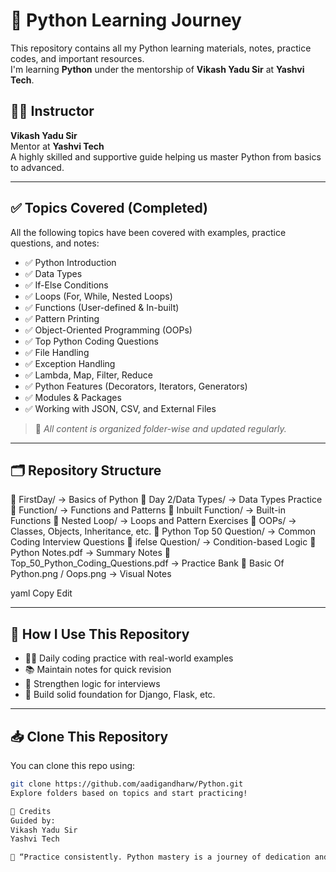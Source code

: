 # 🐍 Python Learning Journey

This repository contains all my Python learning materials, notes, practice codes, and important resources.  
I'm learning **Python** under the mentorship of **Vikash Yadu Sir** at **Yashvi Tech**.

## 👨‍🏫 Instructor
**Vikash Yadu Sir**  
Mentor at **Yashvi Tech**  
A highly skilled and supportive guide helping us master Python from basics to advanced.

---

## ✅ Topics Covered (Completed)

All the following topics have been covered with examples, practice questions, and notes:

- ✅ Python Introduction  
- ✅ Data Types  
- ✅ If-Else Conditions  
- ✅ Loops (For, While, Nested Loops)  
- ✅ Functions (User-defined & In-built)  
- ✅ Pattern Printing  
- ✅ Object-Oriented Programming (OOPs)  
- ✅ Top Python Coding Questions  
- ✅ File Handling  
- ✅ Exception Handling  
- ✅ Lambda, Map, Filter, Reduce  
- ✅ Python Features (Decorators, Iterators, Generators)  
- ✅ Modules & Packages  
- ✅ Working with JSON, CSV, and External Files  

> 📌 *All content is organized folder-wise and updated regularly.*

---

## 🗂️ Repository Structure

📁 FirstDay/ → Basics of Python
📁 Day 2/Data Types/ → Data Types Practice
📁 Function/ → Functions and Patterns
📁 Inbuilt Function/ → Built-in Functions
📁 Nested Loop/ → Loops and Pattern Exercises
📁 OOPs/ → Classes, Objects, Inheritance, etc.
📁 Python Top 50 Question/ → Common Coding Interview Questions
📁 ifelse Question/ → Condition-based Logic
📄 Python Notes.pdf → Summary Notes
📄 Top_50_Python_Coding_Questions.pdf → Practice Bank
📄 Basic Of Python.png / Oops.png → Visual Notes

yaml
Copy
Edit

---

## 🎯 How I Use This Repository

- 👨‍💻 Daily coding practice with real-world examples  
- 📚 Maintain notes for quick revision  
- 🧠 Strengthen logic for interviews  
- 🚀 Build solid foundation for Django, Flask, etc.

---

## 📥 Clone This Repository

You can clone this repo using:

```bash
git clone https://github.com/aadigandharw/Python.git
Explore folders based on topics and start practicing!

🙏 Credits
Guided by:
Vikash Yadu Sir
Yashvi Tech

📘 “Practice consistently. Python mastery is a journey of dedication and curiosity.”
